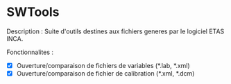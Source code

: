 # SWTools

Description  : Suite d'outils destines aux fichiers generes par le logiciel ETAS INCA.

Fonctionnalites :
  - [X] Ouverture/comparaison de fichiers de variables (*.lab, *.xml)
  - [X] Ouverture/comparaison de fichier de calibration (*.xml, *.dcm)
